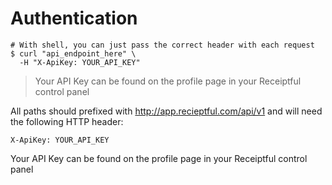 # Authentication

```shell
# With shell, you can just pass the correct header with each request
$ curl "api_endpoint_here" \
  -H "X-ApiKey: YOUR_API_KEY"
```

> Your API Key can be found on the profile page in your Receiptful control panel

All paths should prefixed with http://app.recieptful.com/api/v1 and will need the following HTTP header:

`X-ApiKey: YOUR_API_KEY`

<aside class="notice">
Your API Key can be found on the profile page in your Receiptful control panel
</aside>
